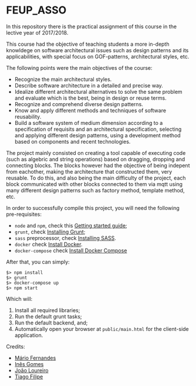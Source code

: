 # FEUP_ASSO

In this repository there is the practical assignment of this course in the lective year of 2017/2018.

This course had the objective of teaching students a more in-depth knowldege on software architectural issues such as design patterns and its applicabilities, with special focus on GOF-patterns, architectural styles, etc.

The following points were the main objectives of the course:

*  Recognize the main architectural styles.
*  Describe software architecture in a detailed and precise way.
*  Idealize different architectural alternatives to solve the same problem and evaluate which is the best, being in design or reuse terms.
*  Recognize and comprehend diverse design patterns.
*  Know and apply different methods and techniques of software reusability.
*  Build a software system of medium dimension according to a specification of requisits and an architectural specification, selecting and applying different design patterns, using a development method based on components and recent technologies.

The project mainly consisted on creating a tool capable of executing code (such as algebric and string operations) based on dragging, dropping and connecting blocks. The blocks however had the objective of being indepent from eachother, making the architecture that constructed them, very reusable. To do this, and also being the main difficulty of the project, each block communicated with other blocks connected to them via mqtt using many different design patterns such as factory method, template method, etc.

In order to successfully compile this project, you will need the following pre-requisites:

* `node` and `npm`, check this [Getting started guide](https://docs.npmjs.com/getting-started/installing-node);
* `grunt`, check [Installing Grunt](https://gruntjs.com/installing-grunt);
* `sass` preprocessor, check [Installing SASS](http://sass-lang.com/install).
* `docker` check [Install Docker](https://docs.docker.com/install/).
* `docker-compose` check [Install Docker Compose](https://docs.docker.com/compose/install/)

After that, you can simply:

```
$> npm install
$> grunt
$> docker-compose up
$> npm start
```

Which will:
1. Install all required libraries;
2. Run the default grunt tasks;
3. Run the default backend, and;
4. Automatically open your browser at `public/main.html` for the client-side application.


Credits:
* [Mário Fernandes](https://github.com/MarioFernandes73)
* [Inês Gomes](https://github.com/inesgomes)
* [João Loureiro](https://github.com/JLoureir0)
* [Tiago Filipe](https://github.com/backpt)
